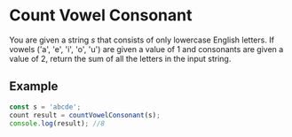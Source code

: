 # Count Vowel Consonant

You are given a string $s$ that consists of only lowercase English letters. If vowels ('a', 'e', 'i', 'o', 'u') are given a value of 1 and consonants are given a value of 2, return the sum of all the letters in the input string.

## Example

```js
const s = 'abcde';
count result = countVowelConsonant(s);
console.log(result); //8
```
